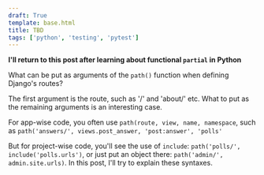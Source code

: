 ```yaml
---
draft: True
template: base.html
title: TBD
tags: ['python', 'testing', 'pytest']
---
```

**I'll return to this post after learning about functional `partial` in Python**

What can be put as arguments of the `path()` function when defining Django's routes?

The first argument is the route, such as '/' and 'about/' etc.
What to put as the remaining arguments is an interesting case.

For app-wise code, you often use `path(route, view, name, namespace`, such as `path('answers/', views.post_answer, 'post:answer', 'polls'`

But for project-wise code, you'll see the use of `include`: `path('polls/', include('polls.urls')`, or just put an object there: `path('admin/', admin.site.urls)`. In this post, I'll try to explain these syntaxes.